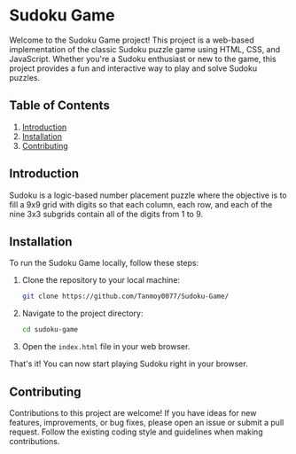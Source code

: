 # Sudoku Game

Welcome to the Sudoku Game project! This project is a web-based implementation of the classic Sudoku puzzle game using HTML, CSS, and JavaScript. Whether you're a Sudoku enthusiast or new to the game, this project provides a fun and interactive way to play and solve Sudoku puzzles.

## Table of Contents

1. [Introduction](#introduction)
2. [Installation](#installation)
3. [Contributing](#contributing)

## Introduction

Sudoku is a logic-based number placement puzzle where the objective is to fill a 9x9 grid with digits so that each column, each row, and each of the nine 3x3 subgrids contain all of the digits from 1 to 9.

## Installation

To run the Sudoku Game locally, follow these steps:

1. Clone the repository to your local machine:

   ```bash
   git clone https://github.com/Tanmoy0077/Sudoku-Game/
   ```

2. Navigate to the project directory:

   ```bash
   cd sudoku-game
   ```

3. Open the `index.html` file in your web browser.

That's it! You can now start playing Sudoku right in your browser.

## Contributing

Contributions to this project are welcome! If you have ideas for new features, improvements, or bug fixes, please open an issue or submit a pull request. Follow the existing coding style and guidelines when making contributions.
